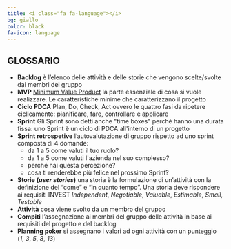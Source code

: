 ```yaml
---
title: <i class="fa fa-language"></i>
bg: giallo
color: black
fa-icon: language
---
```


## GLOSSARIO

- **Backlog** <i class="fa fa-long-arrow-right"></i> è l’elenco delle attività e delle storie che vengono scelte/svolte dai membri del gruppo
- **MVP** <i class="fa fa-long-arrow-right"></i> [Minimum Value Product](https://it.wikipedia.org/wiki/Minimum_Viable_Product) la parte essenziale di cosa si vuole realizzare. Le caratteristiche minime che caratterizzano il progetto 
- **Ciclo PDCA** <i class="fa fa-long-arrow-right"></i> Plan, Do, Check, Act ovvero le quattro fasi da ripetere ciclicamente: pianificare, fare, controllare e applicare
- **Sprint** <i class="fa fa-long-arrow-right"></i> Gli Sprint sono detti anche "time boxes" perché hanno una durata fissa: uno Sprint è un ciclo di PDCA all'interno di un progetto
- **Sprint retrospetive** <i class="fa fa-long-arrow-right"></i> l’autovalutazione di gruppo rispetto ad uno sprint composta di 4 domande:
  - da 1 a 5 come valuti il tuo ruolo?
  - da 1 a 5 come valuti l'azienda nel suo complesso?
  - perché hai questa percezione?
  - cosa ti renderebbe più felice nel prossimo Sprint?
- **Storie (*user stories*)** <i class="fa fa-long-arrow-right"></i> una storia è la formulazione di un’attività con la definizione del “come” e “in quanto tempo”. Una storia deve rispondere ai requisiti INVEST *Independent*, *Negotiable*, *Valuable*, *Estimable*, *Small*, *Testable*
- **Attività** <i class="fa fa-long-arrow-right"></i> cosa viene svolto da un membro del gruppo 
- **Compiti** <i class="fa fa-long-arrow-right"></i> l’assegnazione ai membri del gruppo delle attività in base ai requisiti del progetto e del backlog
- **Planning poker** <i class="fa fa-long-arrow-right"></i> si assegnano i valori ad ogni attività con un punteggio (*1*, *3*, *5*, *8*, *13*)